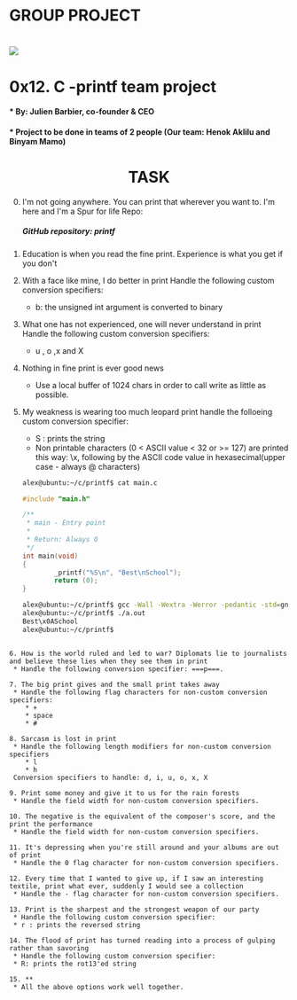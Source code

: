 #    GROUP PROJECT
<h1> <img src="https://s3.amazonaws.com/intranet-projects-files/holbertonschool-low_level_programming/228/printf.png"?raw=true" /> </h1>
<h1> 0x12. C -printf team project </h1>
<h4>   * By: Julien Barbier, co-founder & CEO </h4>
<h4>   * Project to be done in teams of 2 people (Our team: Henok Aklilu and Binyam Mamo) </h4>
<h1 align="center"><b>TASK</b></h1>
 
0. I'm not going anywhere. You can print that wherever you want to. I'm here and I'm a Spur for life
     Repo:
      <h5>GitHub repository: printf</h5>
1. Education is when you read the fine print. Experience is what you get if you don't

2. With a face like mine, I do better in print
 Handle the following custom conversion specifiers:
   * b: the unsigned int argument is converted to binary</h6>

3. What one has not experienced, one will never understand in print
  Handle the following custom conversion specifiers:
   * u , o ,x and X
	
4. Nothing in fine print is ever good news
   * Use a local buffer of 1024 chars in order to call write as little as possible.

5. My weakness is wearing too much leopard print
   handle the folloeing custom conversion specifier:
   * S : prints the string
   * Non printable characters (0 < ASCII value < 32 or >= 127) are printed this way: \x, following by the ASCII code value in hexasecimal(upper case - always @ characters)


	```bash
	alex@ubuntu:~/c/printf$ cat main.c
	```
	```c
	#include "main.h"

	/**
	 * main - Entry point
	 *
	 * Return: Always 0
	 */
	int main(void)
	{
			_printf("%S\n", "Best\nSchool");
			return (0);
	}
	```
	```bash
	alex@ubuntu:~/c/printf$ gcc -Wall -Wextra -Werror -pedantic -std=gnu89 main.c
	alex@ubuntu:~/c/printf$ ./a.out
	Best\x0ASchool
	alex@ubuntu:~/c/printf$
  ```

6. How is the world ruled and led to war? Diplomats lie to journalists and believe these lies when they see them in print
   * Handle the following conversion specifier: ===p===.

7. The big print gives and the small print takes away
   * Handle the following flag characters for non-custom conversion specifiers:
      * + 
      * space
      * #

8. Sarcasm is lost in print
   * Handle the following length modifiers for non-custom conversion specifiers
      * l
      * h
   Conversion specifiers to handle: d, i, u, o, x, X

9. Print some money and give it to us for the rain forests
   * Handle the field width for non-custom conversion specifiers.

10. The negative is the equivalent of the composer's score, and the print the performance
   * Handle the field width for non-custom conversion specifiers.

11. It's depressing when you're still around and your albums are out of print  
   * Handle the 0 flag character for non-custom conversion specifiers.

12. Every time that I wanted to give up, if I saw an interesting textile, print what ever, suddenly I would see a collection
   * Handle the - flag character for non-custom conversion specifiers.

13. Print is the sharpest and the strongest weapon of our party
   * Handle the following custom conversion specifier:
   * r : prints the reversed string

14. The flood of print has turned reading into a process of gulping rather than savoring
   * Handle the following custom conversion specifier:
   * R: prints the rot13'ed string
 
15. **
   * All the above options work well together.

